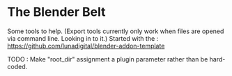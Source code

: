 # The Blender Belt

Some tools to help.
(Export tools currently only work when files are opened via command line. Looking in to it.)
Started with the :
https://github.com/lunadigital/blender-addon-template

TODO : Make "root_dir" assignment a plugin parameter rather than be hard-coded.
